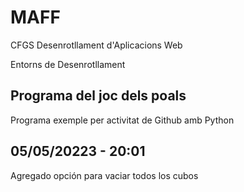 # MAFF

CFGS Desenrotllament d'Aplicacions Web

Entorns de Desenrotllament

## Programa del joc dels poals

Programa exemple per activitat de Github amb Python

## 05/05/20223 - 20:01
Agregado opción para vaciar todos los cubos